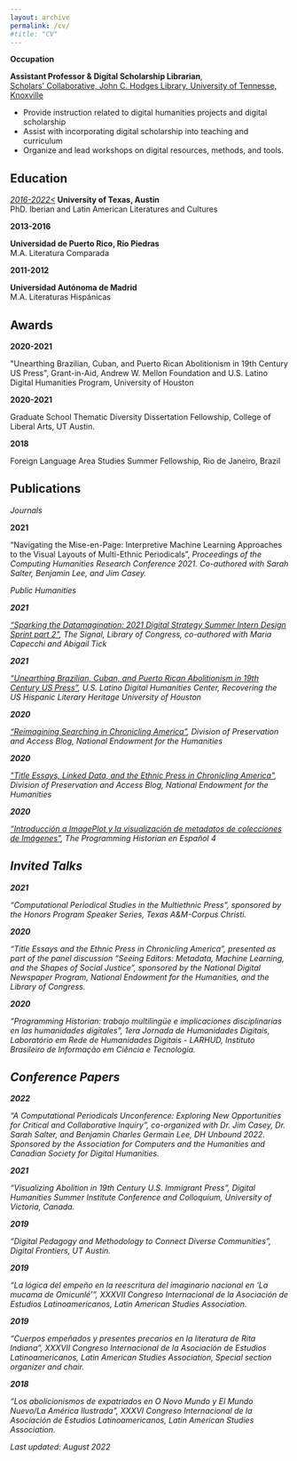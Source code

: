 ```yaml
---
layout: archive
permalink: /cv/
#title: "CV"
---
```


__Occupation__

__Assistant Professor & Digital Scholarship Librarian__,<br> 
<a href="https://www.lib.utk.edu/scholar">Scholars' Collaborative, John C. Hodges Library, University of Tennesse, Knoxville</a> 

- Provide instruction related to digital humanities projects and digital scholarship
- Assist with incorporating digital scholarship into teaching and curriculum
- Organize and lead workshops on digital resources, methods, and tools.

## Education

<u><em>2016-2022<</em></u>
__University of Texas, Austin__<br>
PhD. Iberian and Latin American Literatures and Cultures

__2013-2016__

__Universidad de Puerto Rico, Río Piedras__<br>
M.A. Literatura Comparada

__2011-2012__

__Universidad Autónoma de Madrid__<br>
M.A. Literaturas Hispánicas 

## Awards

__2020-2021__

"Unearthing Brazilian, Cuban, and Puerto Rican Abolitionism in 19th Century US Press", Grant-in-Aid, Andrew W. Mellon Foundation and U.S. Latino Digital Humanities Program, University of Houston

__2020-2021__

Graduate School Thematic Diversity Dissertation Fellowship, 
College of Liberal Arts, UT Austin.

__2018__

Foreign Language Area Studies Summer Fellowship, Rio de Janeiro, Brazil

## Publications

<!-- A list is also available [online](https://scholar.google.co.uk/citations?user=LTOTl0YAAAAJ) -->
*Journals*

__2021__

“Navigating the Mise-en-Page: Interpretive Machine Learning Approaches to the Visual Layouts of Multi-Ethnic Periodicals”, <em>Proceedings of the Computing Humanities Research Conference 2021<em>. Co-authored with Sarah Salter, Benjamin Lee, and Jim Casey. 

_Public Humanities_

__2021__ 

<a href="https://blogs.loc.gov/thesignal/2021/08/sparking-the-datamagination-2021-digital-strategy-summer-intern-design-sprint-part-ii/" target="_blank"> “Sparking the Datamagination: 2021 Digital Strategy Summer Intern Design Sprint part 2"</a>, <em>The Signal</em>, Library of Congress, co-authored with Maria Capecchi and Abigail Tick

__2021__		

<a href="https://youtu.be/6pCi0tjRv6Y" target="_blank">“Unearthing Brazilian, Cuban, and Puerto Rican Abolitionism in 19th Century US Press”</a>, U.S. Latino Digital Humanities Center, Recovering the US Hispanic Literary Heritage University of Houston

__2020__		

<a href="https://www.neh.gov/blog/reimagining-searching-chronicling-america" target="_blank">“Reimagining Searching in Chronicling America”</a>, _Division of Preservation and Access Blog_, National Endowment for the Humanities

__2020__

<a href="https://www.neh.gov/blog/title-essays-linked-data-and-ethnic-press-chronicling-america" target="_blank"> "Title Essays, Linked Data, and the Ethnic Press in Chronicling America"</a>, _Division of Preservation and Access Blog_, National Endowment for the Humanities

__2020__	

<a href="https://doi.org/10.46430/phes0046" target="_blank"> “Introducción a ImagePlot y la visualización de metadatos de colecciones de Imágenes”</a>, _The Programming Historian en Español 4_


## Invited Talks

__2021__	

“Computational Periodical Studies in the Multiethnic Press”, sponsored by the Honors Program Speaker Series, Texas A&M-Corpus Christi.

__2020__

“Title Essays and the Ethnic Press in Chronicling America”, presented as part of the panel discussion “Seeing Editors: Metadata, Machine Learning, and the Shapes of Social Justice”, sponsored by the National Digital Newspaper Program, National Endowment for the Humanities, and the Library of Congress. 

__2020__	

“Programming Historian: trabajo multilingüe e implicaciones disciplinarias en las humanidades digitales”, <em>1era Jornada de Humanidades Digitais<em>, Laboratório em Rede de Humanidades Digitais - LARHUD, Instituto Brasileiro de Informação em Ciência e Tecnologia.

## Conference Papers

__2022__	

“A Computational Periodicals Unconference: Exploring New Opportunities for Critical and Collaborative Inquiry”, co-organized with Dr. Jim Casey, Dr. Sarah Salter, and Benjamin Charles Germain Lee, DH Unbound 2022. Sponsored by the Association for Computers and the Humanities and Canadian Society for Digital Humanities.

__2021__

“Visualizing Abolition in 19th Century U.S. Immigrant Press”, Digital Humanities Summer Institute Conference and Colloquium, University of Victoria, Canada.

__2019__ 	

“Digital Pedagogy and Methodology to Connect Diverse Communities”, Digital Frontiers, UT Austin.

__2019__

“La lógica del empeño en la reescritura del imaginario nacional en ‘La mucama de Omicunlé’”, <em>XXXVII Congreso Internacional de la Asociación de Estudios Latinoamericanos, Latin American Studies Association<em>. 

__2019__

“Cuerpos empeñados y presentes precarios en la literatura de Rita Indiana”, <em>XXXVII Congreso Internacional de la Asociación de Estudios Latinoamericanos, Latin American Studies Association<em>, Special section organizer and chair.

__2018__ 	

“Los abolicionismos de expatriados en O Novo Mundo y El Mundo Nuevo/La América Ilustrada", <em>XXXVI Congreso Internacional de la Asociación de Estudios Latinoamericanos, Latin American Studies Association<em>. 


<!-- ### Footer-->
Last updated: August 2022



